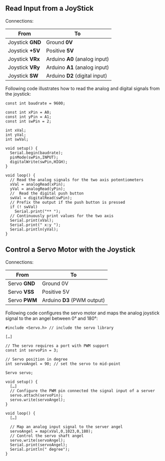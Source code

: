 ## Read Input from a JoyStick

Connections:

| From               | To                              |
|--------------------|---------------------------------|
| Joystick **GND**   | Ground **0V**                   |
| Joystick **+5V**   | Positive **5V**                 |
| Joystick **VRx**   | Arduino **A0** (analog input)   |
| Joystick **VRy**   | Arduino **A1** (analog input)   |
| Joystick **SW**    | Arduino **D2** (digital input)  |

Following code illustrates how to read the analog and digital signals from the joystick:

```arduino
const int baudrate = 9600;

const int xPin = A0;
const int yPin = A1;
const int swPin = 2;

int xVal;
int yVal;
int swVal;

void setup() {
  Serial.begin(baudrate);
  pinMode(swPin,INPUT);
  digitalWrite(swPin,HIGH);
}

void loop() {
  // Read the analog signals for the two axis potentiometers
  xVal = analogRead(xPin);
  yVal = analogRead(yPin);
  //  Read the digital push button
  swVal = digitalRead(swPin);
  // Prefix the output if the push button is pressed
  if (! swVal)
    Serial.print("** ");
  // Continuously print values for the two axis
  Serial.print(xVal);
  Serial.print(" x:y ");
  Serial.println(yVal);
}
```

## Control a Servo Motor with the Joystick

Connections:

| From                | To                          |
|---------------------|-----------------------------|
| Servo **GND**       | Ground 0V                   |
| Servo **VSS**       | Positive 5V                 |
| Servo **PWM**       | Arduino **D3** (PWM output) |

Following code configures the servo motor and maps the analog joystick signal to the an angel between 0° and 180°:

```arduino
#include <Servo.h> // include the servo library

[…]

// The servo requires a port with PWM support
const int servoPin = 3;

// Servo position in degree
int servoAngel = 90; // set the servo to mid-point

Servo servo;

void setup() {
  […]
  // Configure the PWM pin connected the signal input of a server 
  servo.attach(servoPin);
  servo.write(servoAngel);
}

void loop() {
  […]
 
  // Map an analog input signal to the server angel
  servoAngel = map(xVal,0,1023,0,180);
  // Control the servo shaft angel
  servo.write(servoAngel);
  Serial.print(servoAngel);
  Serial.println(" degree");
}

```
